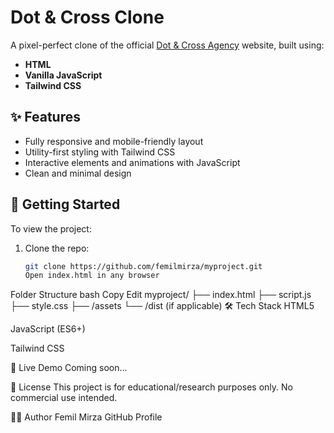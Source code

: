 # Dot & Cross Clone

A pixel-perfect clone of the official [Dot & Cross Agency](https://www.dotandcross.agency) website, built using:

- **HTML**
- **Vanilla JavaScript**
- **Tailwind CSS**

## ✨ Features

- Fully responsive and mobile-friendly layout
- Utility-first styling with Tailwind CSS
- Interactive elements and animations with JavaScript
- Clean and minimal design

## 🚀 Getting Started

To view the project:

1. Clone the repo:
   ```bash
   git clone https://github.com/femilmirza/myproject.git
   Open index.html in any browser
Folder Structure
bash
Copy
Edit
myproject/
├── index.html
├── script.js
├── style.css
├── /assets
└── /dist (if applicable)
🛠 Tech Stack
HTML5

JavaScript (ES6+)

Tailwind CSS

🔗 Live Demo
Coming soon...

📄 License
This project is for educational/research purposes only. No commercial use intended.

🙋‍♂️ Author
Femil Mirza
GitHub Profile